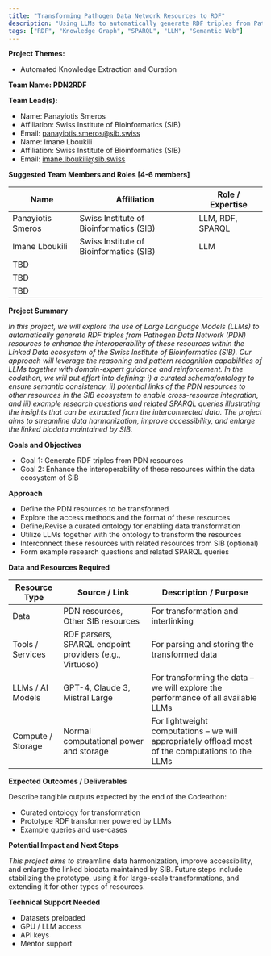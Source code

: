 ```yaml
---
title: "Transforming Pathogen Data Network Resources to RDF"
description: "Using LLMs to automatically generate RDF triples from Pathogen Data Network resources for improved semantic interoperability in the Linked Data ecosystem"
tags: ["RDF", "Knowledge Graph", "SPARQL", "LLM", "Semantic Web"]
---
```


**Project Themes:**

- Automated Knowledge Extraction and Curation

**Team Name: PDN2RDF**

**Team Lead(s):**

- Name: Panayiotis Smeros
- Affiliation: Swiss Institute of Bioinformatics (SIB)
- Email: [panayiotis.smeros@sib.swiss](mailto:panayiotis.smeros@sib.swiss)
- Name: Imane Lboukili
- Affiliation: Swiss Institute of Bioinformatics (SIB)
- Email: imane.lboukili@sib.swiss

**Suggested Team Members and Roles \[4-6 members\]**

| Name              | Affiliation                             | Role / Expertise |
| ----------------- | --------------------------------------- | ---------------- |
| Panayiotis Smeros | Swiss Institute of Bioinformatics (SIB) | LLM, RDF, SPARQL |
| Imane Lboukili    | Swiss Institute of Bioinformatics (SIB) | LLM              |
| TBD               |                                         |                  |
| TBD               |                                         |                  |
| TBD               |                                         |                  |

**Project Summary**

_In this project, we will explore the use of Large Language Models (LLMs) to automatically generate RDF triples from Pathogen Data Network (PDN) resources to enhance the interoperability of these resources within the Linked Data ecosystem of the Swiss Institute of Bioinformatics (SIB). Our approach will leverage the reasoning and pattern recognition capabilities of LLMs together with domain-expert guidance and reinforcement. In the codathon, we will put effort into defining: i) a curated schema/ontology to ensure semantic consistency, ii) potential links of the PDN resources to other resources in the SIB ecosystem to enable cross-resource integration, and iii) example research questions and related SPARQL queries illustrating the insights that can be extracted from the interconnected data. The project aims to streamline data harmonization, improve accessibility, and enlarge the linked biodata maintained by SIB._

**Goals and Objectives**

- Goal 1: Generate RDF triples from PDN resources
- Goal 2: Enhance the interoperability of these resources within the data ecosystem of SIB

**Approach**

- Define the PDN resources to be transformed
- Explore the access methods and the format of these resources
- Define/Revise a curated ontology for enabling data transformation
- Utilize LLMs together with the ontology to transform the resources
- Interconnect these resources with related resources from SIB (optional)
- Form example research questions and related SPARQL queries

**Data and Resources Required**

| Resource Type     | Source / Link                                           | Description / Purpose                                                                             |
| ----------------- | ------------------------------------------------------- | ------------------------------------------------------------------------------------------------- |
| Data              | PDN resources, Other SIB resources                      | For transformation and interlinking                                                               |
| Tools / Services  | RDF parsers, SPARQL endpoint providers (e.g., Virtuoso) | For parsing and storing the transformed data                                                      |
| LLMs / AI Models  | GPT-4, Claude 3, Mistral Large                          | For transforming the data – we will explore the performance of all available LLMs                 |
| Compute / Storage | Normal computational power and storage                  | For lightweight computations – we will appropriately offload most of the computations to the LLMs |

**Expected Outcomes / Deliverables**

Describe tangible outputs expected by the end of the Codeathon:

- Curated ontology for transformation
- Prototype RDF transformer powered by LLMs
- Example queries and use-cases

**Potential Impact and Next Steps**

*This project aims to s*treamline data harmonization, improve accessibility, and enlarge the linked biodata maintained by SIB. Future steps include stabilizing the prototype, using it for large-scale transformations, and extending it for other types of resources.

**Technical Support Needed**

- Datasets preloaded
- GPU / LLM access
- API keys
- Mentor support
